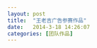 ```yaml
---
layout: post
title:  "王老吉广告参赛作品"
date:   2014-3-18 14:26:07
categories: [团队作品]
---
```


<jplayer url="videos/wang-lao-ji-hei-bang-bian.mp4" title="王老吉广告参赛作品"></jplayer>
